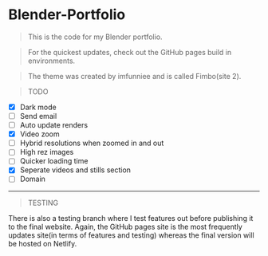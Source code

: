 # Blender-Portfolio
>This is the code for my Blender portfolio. 

>For the quickest updates, check out the GitHub pages build in environments.

>The theme was created by imfunniee and is called Fimbo(site 2).

>TODO
- [X] Dark mode
- [ ] Send email
- [ ] Auto update renders
- [X] Video zoom
- [ ] Hybrid resolutions when zoomed in and out
- [ ] High rez images
- [ ] Quicker loading time
- [X] Seperate videos and stills section
- [ ] Domain

-----------
>TESTING

There is also a testing branch where I test features out before publishing it to the final website. Again, the GitHub pages site is the most frequently updates site(in terms of features and testing) whereas the final version will be hosted on Netlify.

